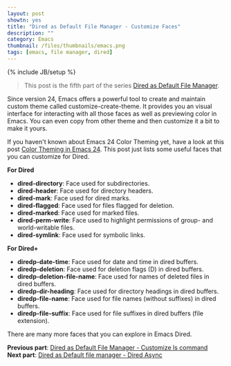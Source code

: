 ```yaml
---
layout: post
showtn: yes
title: "Dired as Default File Manager - Customize Faces"
description: ""
category: Emacs
thumbnail: /files/thumbnails/emacs.png
tags: [emacs, file manager, dired]
---
```

{% include JB/setup %}

> This post is the fifth part of the series
> [Dired as Default File Manager](/2013/04/24/dired-as-default-file-manager-1-introduction/).

Since version 24, Emacs offers a powerful tool to create and maintain custom
theme called customize-create-theme. It provides you an visual interface for
interacting with all those faces as well as previewing color in Emacs. You can
even copy from other theme and then customize it a bit to make it yours.

If you haven't known about Emacs 24 Color Theming yet, have a look at this post
[Color Theming in Emacs 24](/2013/03/31/color-theming-in-emacs-24/). This post
just lists some useful faces that you can customize for Dired.

<!-- more -->

**For Dired**

* **dired-directory**: Face used for subdirectories.
* **dired-header**: Face used for directory headers.
* **dired-mark**: Face used for dired marks.
* **dired-flagged**: Face used for files flagged for deletion.
* **dired-marked**: Face used for marked files.
* **dired-perm-write**: Face used to highlight permissions of group- and
world-writable files.
* **dired-symlink**: Face used for symbolic links.

**For Dired+**

* **diredp-date-time**: Face used for date and time in dired buffers.
* **diredp-deletion**: Face used for deletion flags (D) in dired buffers.
* **diredp-deletion-file-name**: Face used for names of deleted files in dired
buffers.
* **diredp-dir-heading**: Face used for directory headings in dired buffers.
* **diredp-file-name**: Face used for file names (without suffixes) in dired
buffers.
* **diredp-file-suffix**: Face used for file suffixes in dired buffers (file extension).

There are many more faces that you can explore in Emacs Dired.

**Previous part**:
[Dired as Default File Manager - Customize ls command](/2013/04/25/dired-as-default-file-manager-5-customize-ls-command/)  
**Next part**: 
[Dired as Default file manager - Dired Async](/2013/04/25/dired-as-default-file-manager-7-dired-async/)
